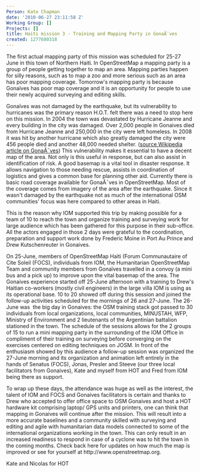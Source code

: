 ```yaml
---
Person: Kate Chapman
date: '2010-06-27 23:11:58 Z'
Working Group: []
Projects: []
title: Haiti mission 3 - Training and Mapping Party in GonaÃ¯ves
created: 1277680318
---
```

<p>The first actual mapping party of this mission was scheduled for 25-27 June in this town of Northern Haiti. In OpenStreetMap a mapping party is a group of people getting together to map an area. Mapping parties happen for silly reasons, such as to map a zoo and more serious such as an area has poor mapping coverage. Tomorrow's mapping party is because Gonaïves has poor map coverage and it is an opportunity for people to use their newly acquired surveying and editing skills.</p><p>Gonaïves was not damaged by the earthquake, but its vulnerability to hurricanes was the primary reason H.O.T. felt there was a need to stop here on this mission. In 2004 the town was devastated by Hurricane Jeanne and every building in the city was damaged. Over 2,000 people in Gonaives died from Hurricane Jeanne and 250,000 in the city were left homeless. In 2008 it was hit by another hurricane which also greatly damaged the city were 456 people died and another 48,000 needed shelter. (<a href="http://en.wikipedia.org/wiki/Gona%C3%AFves">source Wikipedia article on GonaÃ¯ves</a>) This vulnerability makes it essential to have a decent map of the area. Not only is this useful in response, but can also assist in identification of risk. A good basemap is a vital tool in disaster response. It allows navigation to those needing rescue, assists in coordination of logistics and gives a common base for planning other aid. Currently there is basic road coverage available for GonaÃ¯ves in OpenStreetMap. Most of the coverage comes from imagery of the area after the earthquake. Since it wasn't damaged by the earthquake not as much of the international OSM communities' focus was here compared to other areas in Haiti.</p><p>This is the reason why IOM supported this trip by making possible for a team of 10 to reach the town and organize training and surveying work for large audience which has been gathered for this purpose in their sub-office. All the actors engaged in those 2 days were grateful to the coordination, preparation and support work done by Frederic Moine in Port Au Prince and Drew Kutschenreuter in Gonaives.</p><p>On 25-June, members of OpenStreetMap Haiti (Forum Communautaire of Cite Soleil (FOCS), individuals from IOM, the Humanitarian OpenStreetMap Team and community members from Gonaïves travelled in a convoy (a mini bus and a pick up) to improve upon the vital basemap of the area. The Gonaives experience started off 25-June afternoon with a training to Drew's Haitian co-workers (mostly civil engineers) in the large villa IOM is using as its operational base. 10 to 20 showed off during this session and joined the follow-up activities scheduled for the mornings of 26 and 27-June. The 26-June was &nbsp;the big day in Gonaives: the OSM training stack got passed to 30 individuals from local organizations, local communities, MINUSTAH, WFP, Ministry of Environment and 2 lieutenants of the Argentinian battalion stationed in the town. The schedule of the sessions allows for the 2 groups of 15 to run a mini mapping party in the surrounding of the IOM Office in compliment of their training on surveying before converging on the exercises centered on editing techniques on JOSM. In front of the enthusiasm showed by this audience a follow-up session was organized the 27-June morning and its organization and animation left entirely in the hands of Senatus (FOCS), Jonas, Presler and Steeve (our three local facilitators from Gonaives), Kate and myself from HOT and Fred from IOM being there as support.</p><p>To wrap up these days, the attendance was huge as well as the interest, the talent of IOM and FOCS and Gonaives facilitators is certain and thanks to Drew who accepted to offer office space to OSM Gonaives and host a HOT hardware kit comprising laptop/ GPS units and printers, one can think that mapping in Gonaives will continue after the mission. This will result into a more accurate baselines and a community skilled with surveying and editing and agile with humanitarian data models connected to some of the international organizations working in the town. This can only result in an increased readiness to respond in case of a cyclone was to hit the town in the coming months. Check back here for updates on how much the map is improved or see for yourself at http://www.openstreetmap.org.</p><p>Kate and Nicolas for HOT</p>
